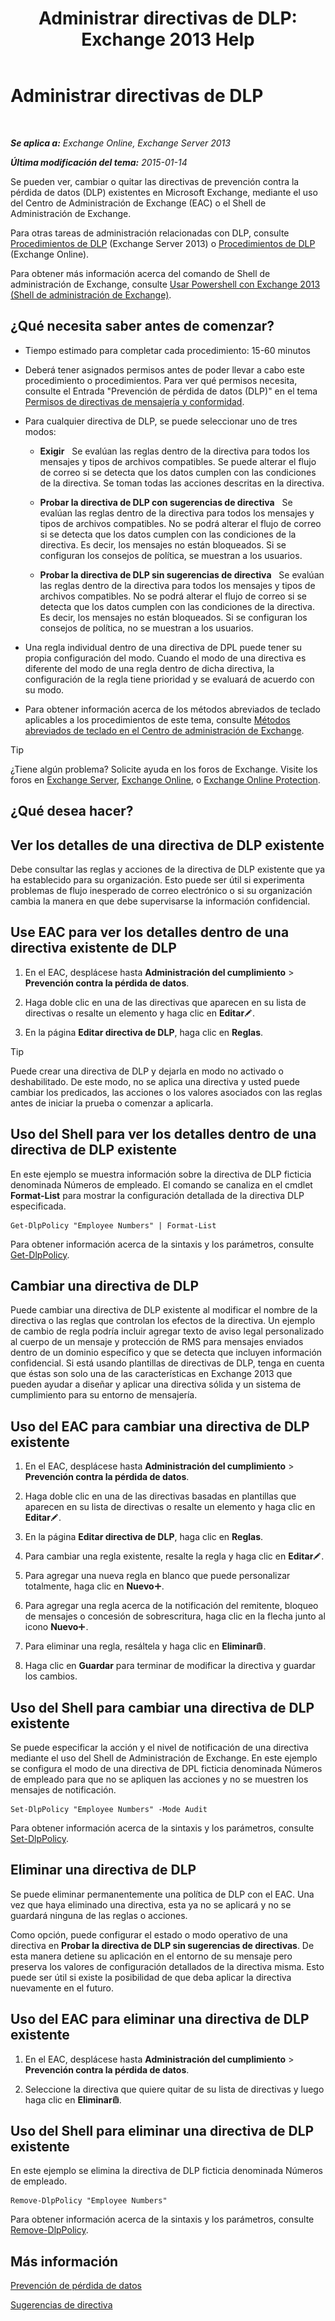 ﻿---
title: 'Administrar directivas de DLP: Exchange 2013 Help'
TOCTitle: Administrar directivas de DLP
ms:assetid: ba81fabd-7f7f-4ef7-968f-ce851ada9d70
ms:mtpsurl: https://technet.microsoft.com/es-es/library/JJ673559(v=EXCHG.150)
ms:contentKeyID: 49895869
ms.date: 04/23/2018
mtps_version: v=EXCHG.150
ms.translationtype: HT
---

# Administrar directivas de DLP

 

_**Se aplica a:** Exchange Online, Exchange Server 2013_

_**Última modificación del tema:** 2015-01-14_

Se pueden ver, cambiar o quitar las directivas de prevención contra la pérdida de datos (DLP) existentes en Microsoft Exchange, mediante el uso del Centro de Administración de Exchange (EAC) o el Shell de Administración de Exchange.

Para otras tareas de administración relacionadas con DLP, consulte [Procedimientos de DLP](dlp-procedures-exchange-2013-help.md) (Exchange Server 2013) o [Procedimientos de DLP](https://technet.microsoft.com/es-es/library/jj938003\(v=exchg.150\)) (Exchange Online).

Para obtener más información acerca del comando de Shell de administración de Exchange, consulte [Usar Powershell con Exchange 2013 (Shell de administración de Exchange)](https://technet.microsoft.com/es-es/library/bb123778\(v=exchg.150\)).

## ¿Qué necesita saber antes de comenzar?

  - Tiempo estimado para completar cada procedimiento: 15-60 minutos

  - Deberá tener asignados permisos antes de poder llevar a cabo este procedimiento o procedimientos. Para ver qué permisos necesita, consulte el Entrada "Prevención de pérdida de datos (DLP)" en el tema [Permisos de directivas de mensajería y conformidad](messaging-policy-and-compliance-permissions-exchange-2013-help.md).

  - Para cualquier directiva de DLP, se puede seleccionar uno de tres modos:
    
      -    **Exigir**   Se evalúan las reglas dentro de la directiva para todos los mensajes y tipos de archivos compatibles. Se puede alterar el flujo de correo si se detecta que los datos cumplen con las condiciones de la directiva. Se toman todas las acciones descritas en la directiva.
    
      -    **Probar la directiva de DLP con sugerencias de directiva**   Se evalúan las reglas dentro de la directiva para todos los mensajes y tipos de archivos compatibles. No se podrá alterar el flujo de correo si se detecta que los datos cumplen con las condiciones de la directiva. Es decir, los mensajes no están bloqueados. Si se configuran los consejos de política, se muestran a los usuarios.
    
      -    **Probar la directiva de DLP sin sugerencias de directiva**   Se evalúan las reglas dentro de la directiva para todos los mensajes y tipos de archivos compatibles. No se podrá alterar el flujo de correo si se detecta que los datos cumplen con las condiciones de la directiva. Es decir, los mensajes no están bloqueados. Si se configuran los consejos de política, no se muestran a los usuarios.

  - Una regla individual dentro de una directiva de DPL puede tener su propia configuración del modo. Cuando el modo de una directiva es diferente del modo de una regla dentro de dicha directiva, la configuración de la regla tiene prioridad y se evaluará de acuerdo con su modo.

  - Para obtener información acerca de los métodos abreviados de teclado aplicables a los procedimientos de este tema, consulte [Métodos abreviados de teclado en el Centro de administración de Exchange](keyboard-shortcuts-in-the-exchange-admin-center-exchange-online-protection-help.md).


> [!TIP]
> ¿Tiene algún problema? Solicite ayuda en los foros de Exchange. Visite los foros en <A href="https://go.microsoft.com/fwlink/p/?linkid=60612">Exchange Server</A>, <A href="https://go.microsoft.com/fwlink/p/?linkid=267542">Exchange Online</A>, o <A href="https://go.microsoft.com/fwlink/p/?linkid=285351">Exchange Online Protection</A>.



## ¿Qué desea hacer?

## Ver los detalles de una directiva de DLP existente

Debe consultar las reglas y acciones de la directiva de DLP existente que ya ha establecido para su organización. Esto puede ser útil si experimenta problemas de flujo inesperado de correo electrónico o si su organización cambia la manera en que debe supervisarse la información confidencial.

## Use EAC para ver los detalles dentro de una directiva existente de DLP

1.  En el EAC, desplácese hasta **Administración del cumplimiento** \> **Prevención contra la pérdida de datos**.

2.  Haga doble clic en una de las directivas que aparecen en su lista de directivas o resalte un elemento y haga clic en **Editar**![Icono Editar](images/Bb124582.6f53ccb2-1f13-4c02-bea0-30690e6ea71d(EXCHG.150).gif "Icono Editar").

3.  En la página **Editar directiva de DLP**, haga clic en **Reglas**.


> [!TIP]
> Puede crear una directiva de DLP y dejarla en modo no activado o deshabilitado. De este modo, no se aplica una directiva y usted puede cambiar los predicados, las acciones o los valores asociados con las reglas antes de iniciar la prueba o comenzar a aplicarla.



## Uso del Shell para ver los detalles dentro de una directiva de DLP existente

En este ejemplo se muestra información sobre la directiva de DLP ficticia denominada Números de empleado. El comando se canaliza en el cmdlet **Format-List** para mostrar la configuración detallada de la directiva DLP especificada.

    Get-DlpPolicy "Employee Numbers" | Format-List

Para obtener información acerca de la sintaxis y los parámetros, consulte [Get-DlpPolicy](https://technet.microsoft.com/es-es/library/jj215752\(v=exchg.150\)).

## Cambiar una directiva de DLP

Puede cambiar una directiva de DLP existente al modificar el nombre de la directiva o las reglas que controlan los efectos de la directiva. Un ejemplo de cambio de regla podría incluir agregar texto de aviso legal personalizado al cuerpo de un mensaje y protección de RMS para mensajes enviados dentro de un dominio específico y que se detecta que incluyen información confidencial. Si está usando plantillas de directivas de DLP, tenga en cuenta que éstas son solo una de las características en Exchange 2013 que pueden ayudar a diseñar y aplicar una directiva sólida y un sistema de cumplimiento para su entorno de mensajería.

## Uso del EAC para cambiar una directiva de DLP existente

1.  En el EAC, desplácese hasta **Administración del cumplimiento** \> **Prevención contra la pérdida de datos**.

2.  Haga doble clic en una de las directivas basadas en plantillas que aparecen en su lista de directivas o resalte un elemento y haga clic en **Editar**![Icono Editar](images/Bb124582.6f53ccb2-1f13-4c02-bea0-30690e6ea71d(EXCHG.150).gif "Icono Editar").

3.  En la página **Editar directiva de DLP**, haga clic en **Reglas**.

4.  Para cambiar una regla existente, resalte la regla y haga clic en **Editar**![Icono Editar](images/Bb124582.6f53ccb2-1f13-4c02-bea0-30690e6ea71d(EXCHG.150).gif "Icono Editar").

5.  Para agregar una nueva regla en blanco que puede personalizar totalmente, haga clic en **Nuevo**![Agregar icono](images/JJ218640.c1e75329-d6d7-4073-a27d-498590bbb558(EXCHG.150).gif "Agregar icono").

6.  Para agregar una regla acerca de la notificación del remitente, bloqueo de mensajes o concesión de sobrescritura, haga clic en la flecha junto al icono **Nuevo**![Agregar icono](images/JJ218640.c1e75329-d6d7-4073-a27d-498590bbb558(EXCHG.150).gif "Agregar icono").

7.  Para eliminar una regla, resáltela y haga clic en **Eliminar**![Eliminar icono](images/Dd979797.14f639f6-61e8-4418-bbfb-0db14de9d2f5(EXCHG.150).gif "Eliminar icono").

8.  Haga clic en **Guardar** para terminar de modificar la directiva y guardar los cambios.

## Uso del Shell para cambiar una directiva de DLP existente

Se puede especificar la acción y el nivel de notificación de una directiva mediante el uso del Shell de Administración de Exchange. En este ejemplo se configura el modo de una directiva de DPL ficticia denominada Números de empleado para que no se apliquen las acciones y no se muestren los mensajes de notificación.

    Set-DlpPolicy "Employee Numbers" -Mode Audit

Para obtener información acerca de la sintaxis y los parámetros, consulte [Set-DlpPolicy](https://technet.microsoft.com/es-es/library/jj215778\(v=exchg.150\)).

## Eliminar una directiva de DLP

Se puede eliminar permanentemente una política de DLP con el EAC. Una vez que haya eliminado una directiva, esta ya no se aplicará y no se guardará ninguna de las reglas o acciones.

Como opción, puede configurar el estado o modo operativo de una directiva en **Probar la directiva de DLP sin sugerencias de directivas**. De esta manera detiene su aplicación en el entorno de su mensaje pero preserva los valores de configuración detallados de la directiva misma. Esto puede ser útil si existe la posibilidad de que deba aplicar la directiva nuevamente en el futuro.

## Uso del EAC para eliminar una directiva de DLP existente

1.  En el EAC, desplácese hasta **Administración del cumplimiento** \> **Prevención contra la pérdida de datos**.

2.  Seleccione la directiva que quiere quitar de su lista de directivas y luego haga clic en **Eliminar**![Eliminar icono](images/Dd979797.14f639f6-61e8-4418-bbfb-0db14de9d2f5(EXCHG.150).gif "Eliminar icono").

## Uso del Shell para eliminar una directiva de DLP existente

En este ejemplo se elimina la directiva de DLP ficticia denominada Números de empleado.

    Remove-DlpPolicy "Employee Numbers"

Para obtener información acerca de la sintaxis y los parámetros, consulte [Remove-DlpPolicy](https://technet.microsoft.com/es-es/library/jj215677\(v=exchg.150\)).

## Más información

[Prevención de pérdida de datos](https://docs.microsoft.com/es-es/exchange/security-and-compliance/data-loss-prevention/data-loss-prevention)

[Sugerencias de directiva](https://docs.microsoft.com/es-es/exchange/voice-mail-unified-messaging/set-up-client-voice-mail-features/set-up-outlook-voice-access)

